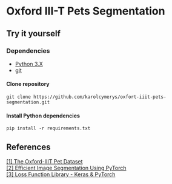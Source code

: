 # Oxford III-T Pets Segmentation


## Try it yourself

### Dependencies  

- [Python 3.X](https://www.python.org/downloads/)
- [git](https://git-scm.com/downloads)

#### Clone repository

```shell
git clone https://github.com/karolcymerys/oxfort-iiit-pets-segmentation.git
```

#### Install Python dependencies

```shell
pip install -r requirements.txt
```

## References

[[1] The Oxford-IIIT Pet Dataset](https://www.robots.ox.ac.uk/~vgg/data/pets/)  
[[2] Efficient Image Segmentation Using PyTorch](https://towardsdatascience.com/efficient-image-segmentation-using-pytorch-part-1-89e8297a0923)  
[[3] Loss Function Library - Keras & PyTorch](https://www.kaggle.com/code/bigironsphere/loss-function-library-keras-pytorch)  
